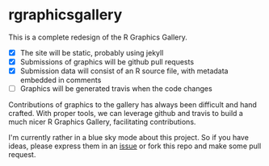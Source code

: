 rgraphicsgallery
================

This is a complete redesign of the R Graphics Gallery. 

- [x] The site will be static, probably using jekyll
- [x] Submissions of graphics will be github pull requests
- [x] Submission data will consist of an R source file, with metadata embedded in comments
- [ ] Graphics will be generated travis when the code changes

Contributions of graphics to the gallery has always been difficult and hand crafted. With proper tools, we can leverage github and travis to build a much nicer R Graphics Gallery, facilitating contributions. 

I'm currently rather in a blue sky mode about this project. So if you have ideas, please express them in an [issue](https://github.com/romainfrancois/rgraphicsgallery/issues) or fork this repo and make some pull request. 

